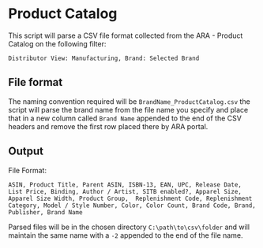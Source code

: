 # Product Catalog

This script will parse a CSV file format collected from the ARA - Product Catalog on the following filter:

```Distributor View: Manufacturing, Brand: Selected Brand```

## File format

The naming convention required will be ``BrandName_ProductCatalog.csv`` the script will parse the brand name from the file name you specify and
place that in a new column called ``Brand Name`` appended to the end of the CSV headers and remove the first row placed there by ARA portal.


## Output

File Format:

```ASIN, Product Title, Parent ASIN, ISBN-13, EAN, UPC, Release Date, List Price, Binding, Author / Artist, SITB enabled?, Apparel Size, Apparel Size Width, Product Group,  Replenishment Code, Replenishment Category, Model / Style Number, Color, Color Count, Brand Code, Brand, Publisher, Brand Name ```

Parsed files will be in the chosen directory ``C:\path\to\csv\folder`` and will maintain the same name with a ``-2`` appended to the end of the file name.
